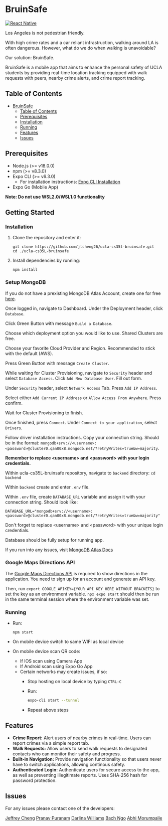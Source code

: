 # BruinSafe

[![React Native](https://img.shields.io/badge/React%20Native-v0.64.2-blue.svg)](https://facebook.github.io/react-native/)

Los Angeles is not pedestrian friendly.

With high crime rates and a car reliant infrastruction, walking around LA
is often dangerous. However, what do we do when walking is unavoidable?

Our solution: BruinSafe.

BruinSafe is a mobile app that aims to enhance the personal safety of UCLA students by providing real-time location tracking equipped with walk requests with peers, nearby crime alerts, and crime report tracking.

## Table of Contents

- [BruinSafe](#bruinsafe)
  - [Table of Contents](#table-of-contents)
  - [Prerequisites](#prerequisites)
  - [Installation](#installation)
  - [Running](#running)
  - [Features](#features)
  - [Issues](#issues)

## Prerequisites

- Node.js (>= v18.0.0)
- npm (>= v8.3.0)
- Expo CLI (>= v6.3.0)
  - For installation instructions: [Expo CLI Installation](https://docs.expo.dev/more/expo-cli#installation)
- Expo Go (Mobile App)

**Note: Do not use WSL2.0/WSL1.0 functionality**

## Getting Started

### Installation

1. Clone the repository and enter it:

   ```shell
   git clone https://github.com/jtcheng26/ucla-cs35l-bruinsafe.git
   cd ./ucla-cs35L-bruinsafe
    ```

2. Install dependencies by running:

   ```shell
   npm install
   ```

### Setup MongoDB

If you do not have a prexisting MongoDB Atlas Account, create one for free [here](https://www.mongodb.com/cloud/atlas/register?psafe_param=1&utm_content=rlsapostreg&utm_source=google&utm_campaign=search_gs_pl_evergreen_atlas_general_retarget-brand-postreg_gic-null_amers-us-ca_ps-all_desktop_eng_lead&utm_term=&utm_medium=cpc_paid_search&utm_ad=&utm_ad_campaign_id=14383025495&adgroup=129270225274&cq_cmp=14383025495&gad=1&gclid=CjwKCAjwsvujBhAXEiwA_UXnAA71bmfDMgORfSGo3clw4b96pzA9ZFuofWJjCbIJhJtGAmcWKlnG5xoCehgQAvD_BwE).

Once logged in, navigate to Dashboard. Under the Deployment header, click ``Database``.

Click Green Button with message ``Build a Database``.

Choose which deployment option you would like to use. Shared Clusters are free.

Choose your favorite Cloud Provider and Region. Recommended to stick with the default (AWS).

Press Green Button with message ``Create Cluster``.

While waiting for Cluster Provisioning, navigate to `Security` header and select `Database Access`. Click `Add New Database User`. Fill out form.

Under `Security` header, select `Network Access` Tab. Press `Add IP Address`.

Select either `Add Current IP Address` or `Allow Access From Anywhere`. Press confirm.

Wait for Cluster Provisioning to finish.

Once finished, press `Connect`. Under `Connect to your application`, select `Drivers`.

Follow driver installation instructions. Copy your connection string.
Should be in the format: 
``mongodb+srv://<username>:<password>@cluster0.qan00x8.mongodb.net/?retryWrites=true&w=majority``.

**Remember to replace &lt;username&gt; and &lt;password&gt; with your login credentials.**

Within ucla-cs35L-bruinsafe repository, navigate to `backend` directory:
``cd backend``

Within `backend` create and enter `.env` file.

Within `.env` file, create ``DATABASE_URL`` variable and assign it with your connection string.
Should look like:

``` shell
DATABASE_URL="mongodb+srv://<username>:<password>@cluster0.qan00x8.mongodb.net/?retryWrites=true&w=majority"
```

Don't forget to replace &lt;username&gt; and &lt;password&gt; with your unique login credentials.

Database should be fully setup for running app.

If you run into any issues, visit [MongoDB Atlas Docs](https://www.mongodb.com/docs/atlas/getting-started/)

### Google Maps Directions API

The [Google Maps Directions API](https://developers.google.com/maps/documentation/directions/overview) is required to show directions in the application. You need to sign up for an account and generate an API key.

Then, run `export GOOGLE_APIKEY={YOUR_API_KEY_HERE_WITHOUT_BRACKETS}` to set the key as an environment variable. `npx expo start` should then be run in the same terminal session where the environment variable was set.

### Running

- Run:

    ``` shell
    npm start
    ```

- On mobile device switch to same WIFI as local device
- On mobile device scan QR code:
  - If IOS scan using Camera App
  - If Android scan using Expo Go App
  - Certain networks may create issues, if so:
    - Stop hosting on local device by typing `CTRL-C`
    - Run:

        ```bash
        expo-cli start --tunnel
        ```

    - Repeat above steps


## Features

- **Crime Report:** Alert users of nearby crimes in real-time. Users can report crimes via a simple report tab.
- **Walk Requests:** Allow users to send walk requests to designated contacts who can monitor their safety and progress.
- **Built-in Navigation:** Provide navigation functionality so that users never have to switch applications, allowing continous safety.
- **Authenticated Login:** Authenticate users for secure access to the app, as well as preventing illegitimate reports. Uses SHA-256 hash for password protection.

## Issues

For any issues please contact one of the developers:

[Jeffrey Cheng](mailto:jeffreycheng26@ucla.edu)
[Pranav Puranam](mailto:pranavp21@ucla.edu)
[Darlina Williams](mailto:darlinawilliams@ucla.edu)
[Bach Ngo](mailto:bachn463@ucla.edu)
[Abhi Morumpalle](mailto:abhim21@g.ucla.edu)

